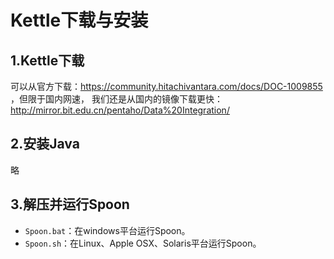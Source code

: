 Kettle下载与安装
================================================================================
## 1.Kettle下载
可以从官方下载：https://community.hitachivantara.com/docs/DOC-1009855 ，但限于国内网速，
我们还是从国内的镜像下载更快：http://mirror.bit.edu.cn/pentaho/Data%20Integration/

## 2.安装Java
略

## 3.解压并运行Spoon
+ `Spoon.bat`：在windows平台运行Spoon。
+ `Spoon.sh`：在Linux、Apple OSX、Solaris平台运行Spoon。
